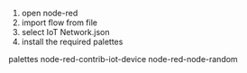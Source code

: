 1. open node-red
2. import flow from file
3. select IoT Network.json
4. install the required palettes

palettes
node-red-contrib-iot-device
node-red-node-random